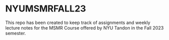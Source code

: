 # NYUMSMRFALL23

This repo has been created to keep track of assignments and weekly lecture notes for the MSMR Course offered by NYU Tandon in the Fall 2023 semester.
